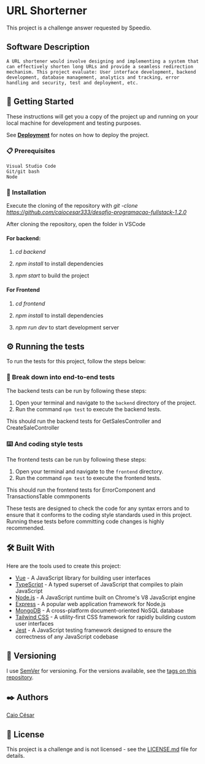 # URL Shorterner

This project is a challenge answer requested by Speedio.

## Software Description

```
A URL shortener would involve designing and implementing a system that can effectively shorten long URLs and provide a seamless redirection mechanism. This project evaluate: User interface development, backend development, database management, analytics and tracking, error handling and security, test and deployment, etc.
```

## 🚀 Getting Started

These instructions will get you a copy of the project up and running on your
local machine for development and testing purposes.

See **[Deployment](#-deployment)** for notes on how to deploy the project.

### 📋 Prerequisites

```
Visual Studio Code
Git/git bash
Node

```

### 🔧 Installation

Execute the cloning of the repository with _git -clone
https://github.com/caiocesar333/desafio-programacao-fullstack-1.2.0_

After cloning the repository, open the folder in VSCode

#### For backend:

1. _cd backend_

2. _npm install_ to install dependencies

3. _npm start_ to build the project

#### For Frontend

1. _cd frontend_

2. _npm install_ to install dependencies

3. _npm run dev_ to start development server

## ⚙️ Running the tests

To run the tests for this project, follow the steps below:

### 🔩 Break down into end-to-end tests

The backend tests can be run by following these steps:

1. Open your terminal and navigate to the `backend` directory of the project.
2. Run the command `npm test` to execute the backend tests.

This should run the backend tests for GetSalesController and
CreateSaleController

### ⌨️ And coding style tests

The frontend tests can be run by following these steps:

1. Open your terminal and navigate to the `frontend` directory.
2. Run the command `npm test` to execute the frontend tests.

This should run the frontend tests for ErrorComponent and TransactionsTable
commponents

These tests are designed to check the code for any syntax errors and to ensure
that it conforms to the coding style standards used in this project. Running
these tests before committing code changes is highly recommended.

## 🛠️ Built With

Here are the tools used to create this project:

- [Vue](https://vuejs.org/) - A JavaScript library for building user
  interfaces
- [TypeScript](https://www.typescriptlang.org/) - A typed superset of JavaScript
  that compiles to plain JavaScript
- [Node.js](https://nodejs.org/) - A JavaScript runtime built on Chrome's V8
  JavaScript engine
- [Express](https://expressjs.com/) - A popular web application framework for
  Node.js
- [MongoDB](https://www.mongodb.com/) - A cross-platform document-oriented NoSQL
  database
- [Tailwind CSS](https://tailwindcss.com/) - A utility-first CSS framework for
  rapidly building custom user interfaces
- [Jest](https://jestjs.io/) - A JavaScript testing framework designed to ensure
  the correctness of any JavaScript codebase

## 📌 Versioning

I use [SemVer](http://semver.org/) for versioning. For the versions available,
see the [tags on this repository](https://github.com/caiocesar333/project/tags).

## ✒️ Authors

[Caio César](https://github.com/caiocesar333)

## 📄 License

This project is a challenge and is not licensed - see the
[LICENSE.md](https://github.com/caiocesar333/project/license) file for details.
